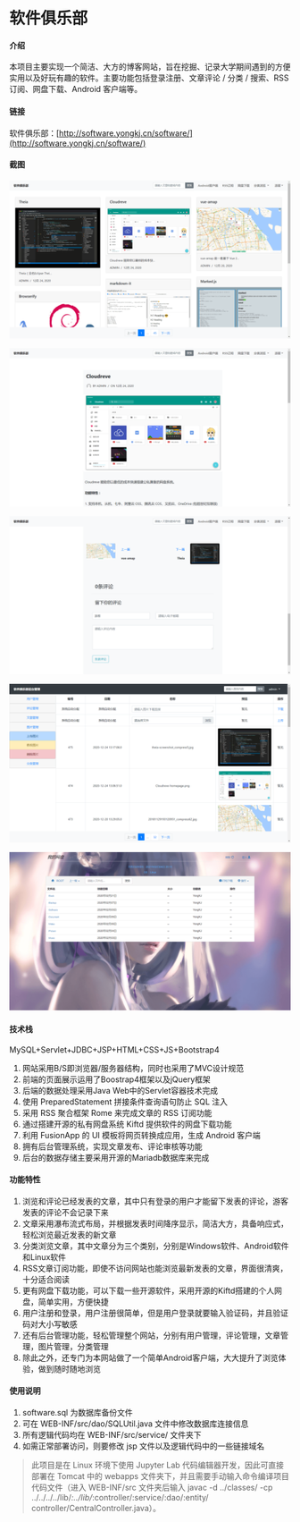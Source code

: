 # 软件俱乐部

#### 介绍
本项目主要实现一个简洁、大方的博客网站，旨在挖掘、记录大学期间遇到的方便实用以及好玩有趣的软件。主要功能包括登录注册、文章评论 / 分类 / 搜索、RSS订阅、网盘下载、Android 客户端等。

#### 链接
软件俱乐部：[http://software.yongkj.cn/software/](http://software.yongkj.cn/software/)

#### 截图

![20210204151212.png](screenshot/20210204151212.png)

![20210204151329.png](screenshot/20210204151329.png)

![20210204201340.png](screenshot/20210204201340.png)

![20210204201616.png](screenshot/20210204201616.png)

![20210204201404.png](screenshot/20210204201404.png)

#### 技术栈
MySQL+Servlet+JDBC+JSP+HTML+CSS+JS+Bootstrap4


1.  网站采用B/S即浏览器/服务器结构，同时也采用了MVC设计规范
2.  前端的页面展示运用了Boostrap4框架以及jQuery框架
3.  后端的数据处理采用Java Web中的Servlet容器技术完成
4.  使用 PreparedStatement 拼接条件查询语句防止 SQL 注入
5.  采用 RSS 聚合框架 Rome 来完成文章的 RSS 订阅功能
6.  通过搭建开源的私有网盘系统 Kiftd 提供软件的网盘下载功能
7.  利用 FusionApp 的 UI 模板将网页转换成应用，生成 Android 客户端
8.  拥有后台管理系统，实现文章发布、评论审核等功能
9.  后台的数据存储主要采用开源的Mariadb数据库来完成

#### 功能特性

1. 浏览和评论已经发表的文章，其中只有登录的用户才能留下发表的评论，游客发表的评论不会记录下来
2. 文章采用瀑布流式布局，并根据发表时间降序显示，简洁大方，具备响应式，轻松浏览最近发表的新文章
3. 分类浏览文章，其中文章分为三个类别，分别是Windows软件、Android软件和Linux软件
4. RSS文章订阅功能，即使不访问网站也能浏览最新发表的文章，界面很清爽，十分适合阅读
5. 更有网盘下载功能，可以下载一些开源软件，采用开源的Kiftd搭建的个人网盘，简单实用，方便快捷
6. 用户注册和登录，用户注册很简单，但是用户登录就要输入验证码，并且验证码对大小写敏感
7. 还有后台管理功能，轻松管理整个网站，分别有用户管理，评论管理，文章管理，图片管理，分类管理
8. 除此之外，还专门为本网站做了一个简单Android客户端，大大提升了浏览体验，做到随时随地浏览


#### 使用说明

1.  software.sql 为数据库备份文件
2.  可在 WEB-INF/src/dao/SQLUtil.java 文件中修改数据库连接信息
3.  所有逻辑代码均在 WEB-INF/src/service/ 文件夹下
4.  如需正常部署访问，则要修改 jsp 文件以及逻辑代码中的一些链接域名

> 此项目是在 Linux 环境下使用 Jupyter Lab 代码编辑器开发，因此可直接部署在 Tomcat 中的 webapps 文件夹下，并且需要手动输入命令编译项目代码文件（进入 WEB-INF/src 文件夹后输入 javac -d ../classes/ -cp ../../../../lib/*:../lib/*:controller/:service/:dao/:entity/ controller/CentralController.java）。
